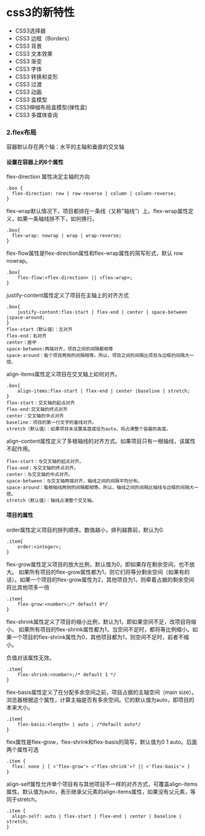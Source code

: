 # css3的新特性

- CSS3选择器
- CSS3 边框（Borders）
- CSS3 背景
- CSS3 文本效果
- CSS3 渐变
- CSS3 字体
- CSS3 转换和变形
- CSS3 过渡
- CSS3 动画
- CSS3 盒模型
- CSS3伸缩布局盒模型(弹性盒)
- CSS3 多媒体查询

### 2.flex布局
容器默认存在两个轴：水平的主轴和垂直的交叉轴

#### 设置在容器上的6个属性

flex-direction 属性决定主轴的方向
```
.box {
  flex-direction: row | row-reverse | column | column-reverse;
}
```

flex-wrap默认情况下，项目都排在一条线（又称”轴线”）上。flex-wrap属性定义，如果一条轴线排不下，如何换行。
```
.box{
  flex-wrap: nowrap | wrap | wrap-reverse;
}
```

flex-flow属性是flex-direction属性和flex-wrap属性的简写形式，默认 row nowrap。
```
.box{
    flex-flow:<flex-direction> || <flex-wrap>;
}
```
justify-content属性定义了项目在主轴上的对齐方式
```
.box{
    justify-content:flex-start | flex-end | center | space-between |space-around;
}
flex-start（默认值）：左对齐
flex-end：右对齐
center：居中
space-between:两端对齐，项目之间的间隔都相等
space-around：每个项目两侧的间隔相等。所以，项目之间的间隔比项目与边框的间隔大一倍。
```

align-items属性定义项目在交叉轴上如何对齐。
```
.box{
    align-items:flex-start | flex-end | center |baseline | stretch;
}
flex-start：交叉轴的起点对齐
flex-end:交叉轴的终点对齐
center：交叉轴的中点对齐
baseline：项目的第一行文字的基线对齐。
stretch（默认值）：如果项目未设置高度或设为auto，将占满整个容器的高度。
```

align-content属性定义了多根轴线的对齐方式。如果项目只有一根轴线，该属性不起作用。
```
flex-start：与交叉轴的起点对齐。
flex-end：与交叉轴的终点对齐。
center：与交叉轴的中点对齐。
space-between：与交叉轴两端对齐，轴线之间的间隔平均分布。
space-around：每根轴线两侧的间隔都相等。所以，轴线之间的间隔比轴线与边框的间隔大一倍。
stretch（默认值）：轴线占满整个交叉轴。
```
#### 项目的属性

order属性定义项目的排列顺序。数值越小，排列越靠前，默认为0.
```
.item{
    order:<integer>;
}
```
flex-grow属性定义项目的放大比例，默认值为0，即如果存在剩余空间，也不放大。
如果所有项目的flex-grow属性都为1，则它们将等分剩余空间（如果有的话）。如果一个项目的flex-grow属性为2，其他项目为1，则牵着占据的剩余空间将比其他项多一倍
```
.item{
    flex-grow:<number>;/* default 0*/
}
```
flex-shrink属性定义了项目的缩小比例，默认为1，即如果空间不足，改项目将缩小。
如果所有项目的flex-shrink属性都为1，当空间不足时，都将等比例缩小。如果一个项目的flex-shrink属性为0，其他项目都为1，则空间不足时，前者不缩小。

负值对该属性无效。
```
.item{
    flex-shrink:<number>;/* default 1 */
}
```

flex-basis属性定义了在分配多余空间之前，项目占据的主轴空间（main size）。浏览器根据这个属性，计算主轴是否有多余空间。它的默认值为auto，即项目的本来大小。
```
.item{
    flex-basis:<length> | auto ; /*default auto*/
}
```

flex属性是flex-grow，flex-shrink和flex-basis的简写，默认值为0 1 auto。后面两个属性可选
```
.item {
  flex: none | [ <'flex-grow'> <'flex-shrink'>? || <'flex-basis'> ]
}
```

align-self属性允许单个项目有与其他项目不一样的对齐方式，可覆盖align-items属性。默认值为auto，表示继承父元素的align-items属性，如果没有父元素，等同于stretch。
```
.item {
  align-self: auto | flex-start | flex-end | center | baseline | stretch;
}
```